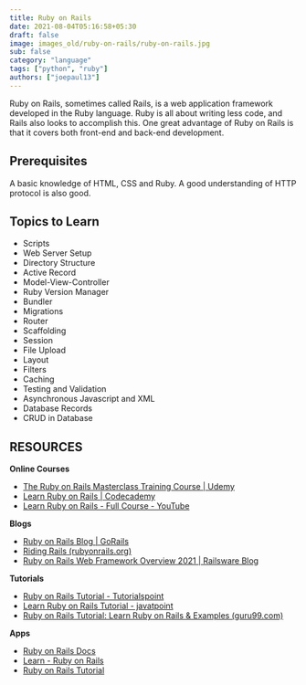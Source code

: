 ```yaml
---
title: Ruby on Rails
date: 2021-08-04T05:16:58+05:30
draft: false
image: images_old/ruby-on-rails/ruby-on-rails.jpg
sub: false
category: "language"
tags: ["python", "ruby"]
authors: ["joepaul13"]
---
```


Ruby on Rails, sometimes called Rails, is a web application framework developed in the Ruby language. Ruby is all about writing less code, and Rails also looks to accomplish this. One great advantage of Ruby on Rails is that it covers both front-end and back-end development.

## Prerequisites

A basic knowledge of HTML, CSS and Ruby. A good understanding of HTTP protocol is also good.

## Topics to Learn

- Scripts
- Web Server Setup
- Directory Structure
- Active Record
- Model-View-Controller
- Ruby Version Manager
- Bundler
- Migrations
- Router
- Scaffolding
- Session
- File Upload
- Layout
- Filters
- Caching
- Testing and Validation
- Asynchronous Javascript and XML
- Database Records
- CRUD in Database

## RESOURCES

**Online Courses**

- [The Ruby on Rails Masterclass Training Course | Udemy](https://www.udemy.com/course/the-complete-ruby-on-rails-developer-course/)
- [Learn Ruby on Rails | Codecademy](https://www.codecademy.com/learn/learn-rails?g_acctid=243-039-7011&g_keywordid=kwd-79577558803322:loc-90&g_adid=&g_keyword=%2Bonline%20%2BRuby%20%2Bon%20%2BRails%20%2Bcourse&g_campaign=ROW+Language%3A+Pro+-+Broad&g_adtype=search&g_network=o&g_adgroupid=1273235101283916&g_campaignid=370379642&b_device=c&utm_id=t_kwd-79577558803322:loc-90:ag_1273235101283916:cp_370379642:n_o:d_c&hsa_acc=2430397011&hsa_cam=10947274263&hsa_grp=1273235101283916&hsa_ad=&hsa_src=o&hsa_tgt=kwd-79577558803322:loc-90&hsa_kw=%2Bonline%20%2BRuby%20%2Bon%20%2BRails%20%2Bcourse&hsa_mt=e&hsa_net=adwords&hsa_ver=3&msclkid=a9ff16019308189019187702182e748a&utm_source=bing&utm_medium=cpc&utm_campaign=ROW%20Language%3A%20Pro%20-%20Broad&utm_term=%2Bonline%20%2BRuby%20%2Bon%20%2BRails%20%2Bcourse&utm_content=ruby%20on%20rails)
- [Learn Ruby on Rails - Full Course - YouTube](https://www.youtube.com/watch?v=fmyvWz5TUWg)

**Blogs**

- [Ruby on Rails Blog | GoRails](https://gorails.com/blog)
- [Riding Rails (rubyonrails.org)](https://weblog.rubyonrails.org/)
- [Ruby on Rails Web Framework Overview 2021 | Railsware Blog](https://railsware.com/blog/ruby-on-rails-guide/)

**Tutorials**

- [Ruby on Rails Tutorial - Tutorialspoint](https://www.tutorialspoint.com/ruby-on-rails/index.htm)
- [Learn Ruby on Rails Tutorial - javatpoint](https://www.javatpoint.com/ruby-on-rails-tutorial)
- [Ruby on Rails Tutorial: Learn Ruby on Rails & Examples (guru99.com)](https://www.guru99.com/ruby-on-rails-tutorial.html)

**Apps**

- [Ruby on Rails Docs](https://play.google.com/store/apps/details?id=com.thiyagaraaj.rubyonrails)
- [Learn - Ruby on Rails](https://play.google.com/store/apps/details?id=in.softecks.rubyonrails)
- [Ruby on Rails Tutorial](https://play.google.com/store/apps/details?id=com.devtd.Learn_Ruby_on_Rails)
